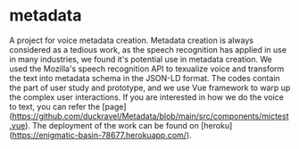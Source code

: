 # metadata

A project for voice metadata creation. Metadata creation is always considered as a tedious work, as the speech recognition has applied in use in many industries, we found it's potential use in metadata creation. We used the Mozilla's speech recognition API to texualize voice and transform the text into metadata schema in the JSON-LD format. The codes contain the part of user study and prototype, and we use Vue framework to warp up the complex user interactions. If you are interested in how we do the voice to text, you can refer the [page] (https://github.com/duckravel/Metadata/blob/main/src/components/mictest.vue). The deployment of the work can be found on [heroku] (https://enigmatic-basin-78677.herokuapp.com/). 
